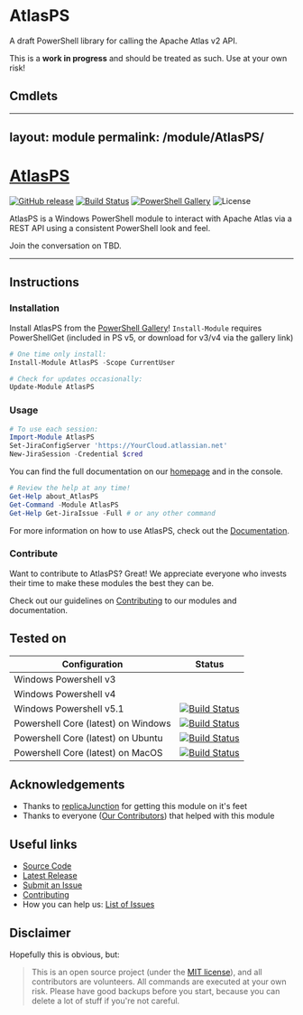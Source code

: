 # AtlasPS
A draft PowerShell library for calling the Apache Atlas v2 API.

This is a **work in progress** and should be treated as such. Use at your own risk!

## Cmdlets


---
layout: module
permalink: /module/AtlasPS/
---
# [AtlasPS](https://atlassianps.org/module/AtlasPS)

[![GitHub release](https://img.shields.io/github/release/AtlassianPS/AtlasPS.svg?style=for-the-badge)](https://github.com/AtlassianPS/AtlasPS/releases/latest)
[![Build Status](https://img.shields.io/vso/build/AtlassianPS/AtlasPS/11/master.svg?style=for-the-badge)](https://dev.azure.com/AtlassianPS/AtlasPS/_build/latest?definitionId=11)
[![PowerShell Gallery](https://img.shields.io/powershellgallery/dt/AtlasPS.svg?style=for-the-badge)](https://www.powershellgallery.com/packages/AtlasPS)
![License](https://img.shields.io/badge/license-MIT-blue.svg?style=for-the-badge)

AtlasPS is a Windows PowerShell module to interact with Apache Atlas via a REST API using a consistent PowerShell look and feel.

Join the conversation on TBD.

<!--more-->

---

## Instructions

### Installation

Install AtlasPS from the [PowerShell Gallery]! `Install-Module` requires PowerShellGet (included in PS v5, or download for v3/v4 via the gallery link)

```powershell
# One time only install:
Install-Module AtlasPS -Scope CurrentUser

# Check for updates occasionally:
Update-Module AtlasPS
```

### Usage

```powershell
# To use each session:
Import-Module AtlasPS
Set-JiraConfigServer 'https://YourCloud.atlassian.net'
New-JiraSession -Credential $cred
```

You can find the full documentation on our [homepage](https://xxx) and in the console.

```powershell
# Review the help at any time!
Get-Help about_AtlasPS
Get-Command -Module AtlasPS
Get-Help Get-JiraIssue -Full # or any other command
```

For more information on how to use AtlasPS, check out the [Documentation](https://xxx/AtlasPS).

### Contribute

Want to contribute to AtlasPS? Great!
We appreciate everyone who invests their time to make these modules the best they can be.

Check out our guidelines on [Contributing] to our modules and documentation.

## Tested on

|Configuration|Status|
|-------------|------|
|Windows Powershell v3||
|Windows Powershell v4||
|Windows Powershell v5.1|[![Build Status](https://img.shields.io/vso/build/AtlassianPS/AtlasPS/11/master.svg?style=for-the-badge)](https://dev.azure.com/AtlassianPS/AtlasPS/_build/latest?definitionId=11)|
|Powershell Core (latest) on Windows|[![Build Status](https://img.shields.io/vso/build/AtlassianPS/AtlasPS/11/master.svg?style=for-the-badge)](https://dev.azure.com/AtlassianPS/AtlasPS/_build/latest?definitionId=11)|
|Powershell Core (latest) on Ubuntu|[![Build Status](https://img.shields.io/vso/build/AtlassianPS/AtlasPS/11/master.svg?style=for-the-badge)](https://dev.azure.com/AtlassianPS/AtlasPS/_build/latest?definitionId=11)|
|Powershell Core (latest) on MacOS|[![Build Status](https://img.shields.io/vso/build/AtlassianPS/AtlasPS/11/master.svg?style=for-the-badge)](https://dev.azure.com/AtlassianPS/AtlasPS/_build/latest?definitionId=11)|

## Acknowledgements

* Thanks to [replicaJunction] for getting this module on it's feet
* Thanks to everyone ([Our Contributors](https://atlassianps.org/#people)) that helped with this module

## Useful links

* [Source Code]
* [Latest Release]
* [Submit an Issue]
* [Contributing]
* How you can help us: [List of Issues](https://github.com/AtlassianPS/AtlasPS/issues?q=is%3Aissue+is%3Aopen+label%3Aup-for-grabs)

## Disclaimer

Hopefully this is obvious, but:

> This is an open source project (under the [MIT license]), and all contributors are volunteers. All commands are executed at your own risk. Please have good backups before you start, because you can delete a lot of stuff if you're not careful.

<!-- reference-style links -->
  [JIRA]: https://www.atlassian.com/software/jira
  [PowerShell Gallery]: https://www.powershellgallery.com/
  [Source Code]: https://github.com/AtlassianPS/AtlasPS
  [Latest Release]: https://github.com/AtlassianPS/AtlasPS/releases/latest
  [Submit an Issue]: https://github.com/AtlassianPS/AtlasPS/issues/new
  [replicaJunction]: https://github.com/replicaJunction
  [MIT license]: https://github.com/AtlassianPS/AtlasPS/blob/master/LICENSE
  [Contributing]: http://atlassianps.org/docs/Contributing

<!-- [//]: # (Sweet online markdown editor at http://dillinger.io) -->
<!-- [//]: # ("GitHub Flavored Markdown" https://help.github.com/articles/github-flavored-markdown/) -->
